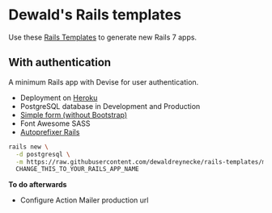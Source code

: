 # Dewald's Rails templates

Use these [Rails Templates](http://guides.rubyonrails.org/rails_application_templates.html) to generate new Rails 7 apps.

## With authentication

A minimum Rails app with Devise for user authentication.
- Deployment on [Heroku](https://www.heroku.com/)
- PostgreSQL database in Development and Production
- [Simple form (without Bootstrap)](https://github.com/heartcombo/simple_form)
- Font Awesome SASS
- [Autoprefixer Rails](https://github.com/ai/autoprefixer-rails)

```bash
rails new \
  -d postgresql \
  -m https://raw.githubusercontent.com/dewaldreynecke/rails-templates/main/auth.rb \
  CHANGE_THIS_TO_YOUR_RAILS_APP_NAME
```

**To do afterwards**
- Configure Action Mailer production url
